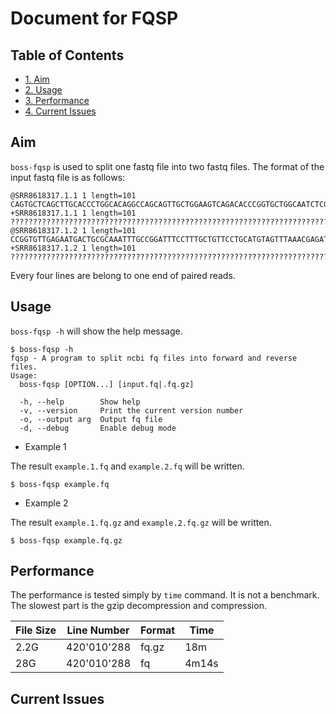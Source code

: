 # Document for FQSP

## Table of Contents

- [1. Aim](#aim)
- [2. Usage](#usage)
- [3. Performance](#performance)
- [4. Current Issues](#current-issues)

## Aim

`boss-fqsp` is used to split one fastq file into two fastq files. The format of the input fastq file is as follows:

```text
@SRR8618317.1.1 1 length=101
CAGTGCTCAGCTTGCACCCTGGCACAGGCCAGCAGTTGCTGGAAGTCAGACACCCGGTGCTGGCAATCTCGTTTAAACTACATGCAGGAACAGCAAAGGAA
+SRR8618317.1.1 1 length=101
?????????????????????????????????????????????????????????????????????????????????????????????????????
@SRR8618317.1.2 1 length=101
CCGGTGTTGAGAATGACTGCGCAAATTTGCCGGATTTCCTTTGCTGTTCCTGCATGTAGTTTAAACGAGATTGCCAGCACCGGGTGTCTGACTTCCAGCAA
+SRR8618317.1.2 1 length=101
?????????????????????????????????????????????????????????????????????????????????????????????????????
```

Every four lines are belong to one end of paired reads.

## Usage

`boss-fqsp -h` will show the help message.

```console
$ boss-fqsp -h
fqsp - A program to split ncbi fq files into forward and reverse files.
Usage:
  boss-fqsp [OPTION...] [input.fq|.fq.gz]

  -h, --help        Show help
  -v, --version     Print the current version number
  -o, --output arg  Output fq file
  -d, --debug       Enable debug mode
```

- Example 1

The result `example.1.fq` and `example.2.fq` will be written.

```console
$ boss-fqsp example.fq
```

- Example 2

The result `example.1.fq.gz` and `example.2.fq.gz` will be written.

```console
$ boss-fqsp example.fq.gz
```

## Performance

The performance is tested simply by `time` command. It is not a benchmark.
The slowest part is the gzip decompression and compression.

| File Size | Line Number | Format | Time  |
| :-------- | ----------- | ------ | ----- |
| 2.2G      | 420'010'288 | fq.gz  | 18m   |
| 28G       | 420'010'288 | fq     | 4m14s |

## Current Issues
